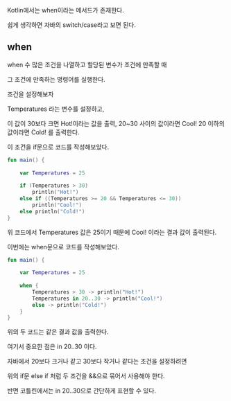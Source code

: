 Kotlin에서는 when이라는 메서드가 존재한다.

쉽게 생각하면 자바의 switch/case라고 보면 된다.

## when

when 수 많은 조건을 나열하고 할당된 변수가 조건에 만족할 때

그 조건에 만족하는 명령어를 실행한다.

조건을 설정해보자

Temperatures 라는 변수를 설정하고,

이 값이 30보다 크면 Hot!이라는 값을 출력,
20~30 사이의 값이라면 Cool!
20 이하의 값이라면 Cold! 를 출력한다.

이 조건을 if문으로 코드를 작성해보았다.

```kotlin
fun main() {  
  
    var Temperatures = 25  
  
    if (Temperatures > 30)  
        println("Hot!")  
    else if ((Temperatures >= 20 && Temperatures <= 30))  
        println("Cool!")  
    else println("Cold!")  
}
```

위 코드에서 Temperatures 값은 25이기 때문에 Cool! 이라는 결과 값이 출력된다.

이번에는 when문으로 코드를 작성해보았다.

```kotlin
fun main() {  
  
    var Temperatures = 25  
    
    when {  
        Temperatures > 30 -> println("Hot!")  
        Temperatures in 20..30 -> println("Cool!")  
        else -> println("Cold!")  
    }  
}
```

 위의 두 코드는 같은 결과 값을 출력한다.

여기서 중요한 점은 in 20..30 이다.

자바에서 20보다 크거나 같고 30보다 작거나 같다는 조건을 설정하려면

위의 if문 else if 처럼 두 조건을 &&으로 묶어서 사용해야 한다.

반면 코틀린에서는 in 20..30으로 간단하게 표현할 수 있다.